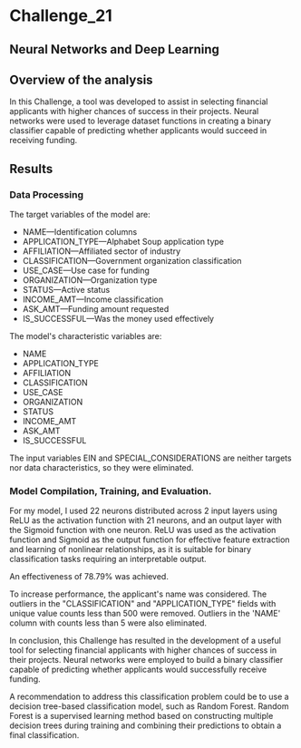 # Challenge_21
## Neural Networks and Deep Learning


## Overview of the analysis

In this Challenge, a tool was developed to assist in selecting financial applicants with higher chances of success in their projects. Neural networks were used to leverage dataset functions in creating a binary classifier capable of predicting whether applicants would succeed in receiving funding.

## Results


### Data Processing

The target variables of the model are:
* NAME—Identification columns
* APPLICATION_TYPE—Alphabet Soup application type
* AFFILIATION—Affiliated sector of industry
* CLASSIFICATION—Government organization classification
* USE_CASE—Use case for funding
* ORGANIZATION—Organization type
* STATUS—Active status
* INCOME_AMT—Income classification
* ASK_AMT—Funding amount requested
* IS_SUCCESSFUL—Was the money used effectively

The model's characteristic variables are:
* NAME
* APPLICATION_TYPE
* AFFILIATION
* CLASSIFICATION
* USE_CASE
* ORGANIZATION
* STATUS
* INCOME_AMT
* ASK_AMT
* IS_SUCCESSFUL

The input variables EIN and SPECIAL_CONSIDERATIONS are neither targets nor data characteristics, so they were eliminated.

### Model Compilation, Training, and Evaluation.

For my model, I used 22 neurons distributed across 2 input layers using ReLU as the activation function with 21 neurons, and an output layer with the Sigmoid function with one neuron.
ReLU was used as the activation function and Sigmoid as the output function for effective feature extraction and learning of nonlinear relationships, as it is suitable for binary classification tasks requiring an interpretable output.

An effectiveness of 78.79% was achieved.

To increase performance, the applicant's name was considered. The outliers in the "CLASSIFICATION" and "APPLICATION_TYPE" fields with unique value counts less than 500 were removed. Outliers in the 'NAME' column with counts less than 5 were also eliminated.

In conclusion, this Challenge has resulted in the development of a useful tool for selecting financial applicants with higher chances of success in their projects. Neural networks were employed to build a binary classifier capable of predicting whether applicants would successfully receive funding.

A recommendation to address this classification problem could be to use a decision tree-based classification model, such as Random Forest. Random Forest is a supervised learning method based on constructing multiple decision trees during training and combining their predictions to obtain a final classification.


